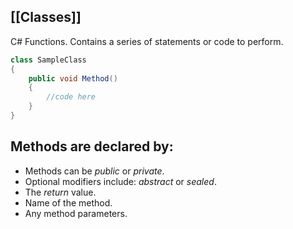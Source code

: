 [[Classes]]
---
C# Functions. Contains a series of statements or code to perform.

```c#
class SampleClass 
{
	public void Method()
	{
		//code here
	}
}
```

## Methods are declared by:
- Methods can be *public* or *private*.
- Optional modifiers include: *abstract* or *sealed*.
- The *return* value.
- Name of the method.
- Any method parameters.